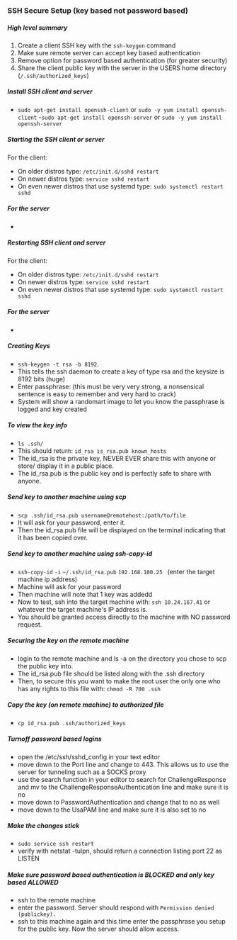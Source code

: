 ### SSH Secure Setup (key based not password based)

##### High level summary
1. Create a client SSH key with the `ssh-keygen` command
2. Make sure remote server can accept key based authentication
3. Remove option for password based authentication (for greater security)
4. Share the client public key with the server in the USERS home directory (`/.ssh/authorized_keys`)

##### Install SSH client and server
- `sudo apt-get install openssh-client` or `sudo -y yum install openssh-client`
-`sudo apt-get install openssh-server` or `sudo -y yum install openssh-server `

##### Starting the SSH client or server
For the client:
- On older distros type: `/etc/init.d/sshd restart`
- On newer distros type: `service sshd restart`
- On even newer distros that use systemd type: `sudo systemctl restart sshd`

##### For the server
- 

##### Restarting SSH client and server
For the client:
- On older distros type: `/etc/init.d/sshd restart`
- On newer distros type: `service sshd restart`
- On even newer distros that use systemd type: `sudo systemctl restart sshd`


##### For the server
-



##### Creating Keys
- `ssh-keygen -t rsa -b 8192`. 
- This tells the ssh daemon to create a key of type rsa and the keysize is 8192 bits (huge)
- Enter passphrase: (this must be very very strong, a nonsensical sentence is easy to remember and very hard to crack)
- System will show a randomart image to let you know the passphrase is logged and key created

##### To view the key info
- `ls .ssh/`
- This should return: `id_rsa is_rsa.pub known_hosts`
- The id_rsa is the private key, NEVER EVER share this with anyone or store/ display it in a public place. 
- The id_rsa.pub is the public key and is perfectly safe to share with anyone.

##### Send key to another machine using scp
- `scp .ssh/id_rsa.pub username@remotehost:/path/to/file`
- It will ask for your password, enter it.
- Then the id_rsa.pub file will be displayed on the terminal indicating that it has been copied over.

##### Send key to another machine using ssh-copy-id
- `ssh-copy-id` `-i` `~/.ssh/id_rsa.pub` `192.168.100.25 ` (enter the target machine ip address)
- Machine will ask for your password
- Then machine will note that 1 key was addedd
- Now to test, ssh into the target machine with: `ssh 10.24.167.41` or whatever the target machine's IP address is.
- You should be granted access directly to the machine with NO password request.

##### Securing the key on the remote machine
- login to the remote machine and ls -a on the directory you chose to scp the public key into.
- The id_rsa.pub file should be listed along with the .ssh directory
- Then, to secure this you want to make the root user the only one who has any rights to this file with: `chmod -R 700 .ssh`

##### Copy the key (on remote machine) to authorized file
- `cp id_rsa.pub .ssh/authorized_keys`

##### Turnoff password based logins
- open the /etc/ssh/sshd_config in your text editor
- move down to the Port line and change to 443. This allows us to use the server for tunneling such as a SOCKS proxy
- use the search function in your editor to search for ChallengeResponse and mv to the ChallengeResponseAuthentication line and make sure it is no
- move down to PasswordAuthentication and change that to no as well
- move down to the UsaPAM line and make sure it is also set to no

##### Make the changes stick
- `sudo service ssh restart`
- verify with netstat -tulpn, should return a connection listing port 22 as LISTEN


##### Make sure password based authentication is BLOCKED and only key based ALLOWED
- ssh to the remote machine
- enter the password. Server should respond with `Permission denied (publickey).`
- ssh to this machine again and this time enter the passphrase you setup for the public key. Now the server should allow access.

